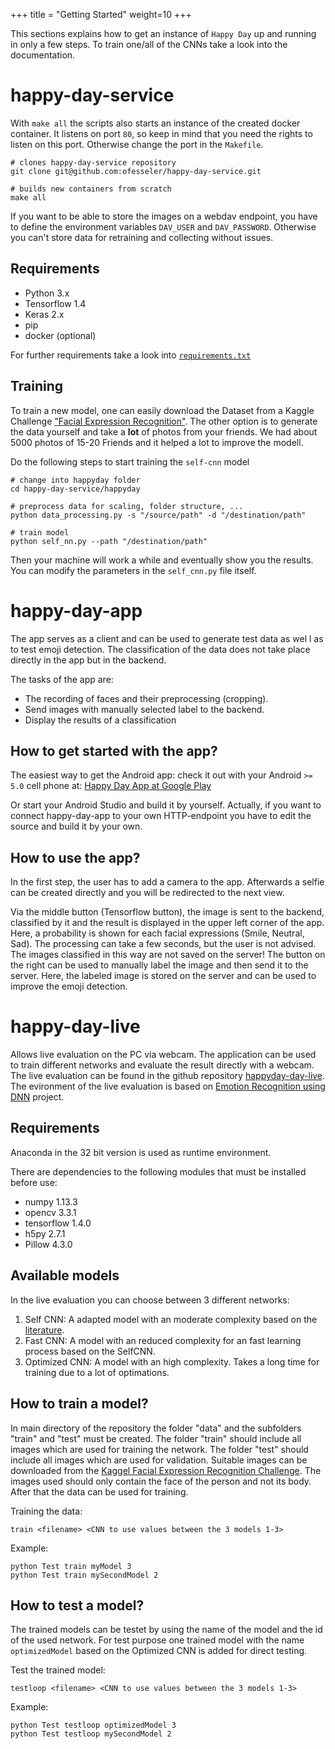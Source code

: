 +++
title = "Getting Started"
weight=10 
+++

This sections explains how to get an instance of `Happy Day` up and running in only a few steps.
To train one/all of the CNNs take a look into the documentation. 

# happy-day-service
With `make all` the scripts also starts an instance of the created docker container. 
It listens on port `80`, so keep in mind that you need the rights to listen on this port. 
Otherwise change the port in the `Makefile`.

```
# clones happy-day-service repository
git clone git@github.com:ofesseler/happy-day-service.git

# builds new containers from scratch
make all 
```

If you want to be able to store the images on a webdav endpoint, you have to define the environment variables `DAV_USER` and `DAV_PASSWORD`.
Otherwise you can't store data for retraining and collecting without issues. 

## Requirements
- Python 3.x
- Tensorflow 1.4
- Keras 2.x
- pip
- docker (optional) 

For further requirements take a look into [`requirements.txt`](https://github.com/ofesseler/happy-day-service/blob/master/requirements.txt)

## Training

To train a new model, one can easily download the Dataset from a Kaggle Challenge ["Facial Expression Recognition"](https://www.kaggle.com/c/challenges-in-representation-learning-facial-expression-recognition-challenge/data). The other option is to generate the data yourself and take a **lot** of photos from your friends. We had about 5000 photos of 15-20 Friends and it helped a lot to improve the modell. 

Do the following steps to start training the `self-cnn` model

```
# change into happyday folder
cd happy-day-service/happyday

# preprocess data for scaling, folder structure, ... 
python data_processing.py -s "/source/path" -d "/destination/path"

# train model 
python self_nn.py --path "/destination/path"
```

Then your machine will work a while and eventually show you the results. You can modify the parameters in the `self_cnn.py` file itself.



# happy-day-app
The app serves as a client and can be used to generate test data as wel
l as to test emoji detection. The classification of the data does not take 
place directly in the app but in the backend.

The tasks of the app are:

- The recording of faces and their preprocessing (cropping).
- Send images with manually selected label to the backend.
- Display the results of a classification

## How to get started with the app?
The easiest way to get the Android app: check it out with your Android `>= 5.0` cell phone at: [Happy Day App at Google Play](https://play.google.com/store/apps/details?id=de.data_mining.hs_esslingen.happyday)

Or start your Android Studio and build it by yourself. 
Actually, if you want to connect happy-day-app to your own HTTP-endpoint you have to edit the source and build it by your own. 

## How to use the app?
In the first step, the user has to add a camera to the app. 
Afterwards a selfie can be created directly and you will be redirected to the next view.

Via the middle button (Tensorflow button), the image is sent to the backend, classified by it and the result is displayed in the upper left corner of the app.
Here, a probability is shown for each facial expressions (Smile, Neutral, Sad).
The processing can take a few seconds, but the user is not advised.
The images classified in this way are not saved on the server!
The button on the right can be used to manually label the image and then send it to the server.
Here, the labeled image is stored on the server and can be used to improve the emoji detection.


# happy-day-live

Allows live evaluation on the PC via webcam. 
The application can be used to train different networks and evaluate the result directly with a webcam.
The live evaluation can be found in the github repository [happyday-day-live](https://github.com/AIM-DataMining/happy-day-live).
The evironment of the live evaluation is based on [Emotion Recognition using DNN](https://github.com/isseu/emotion-recognition-neural-networks) project. 

## Requirements
Anaconda in the 32 bit version is used as runtime environment.

There are dependencies to the following modules that must be installed before use:

* numpy 1.13.3
* opencv 3.3.1
* tensorflow 1.4.0
* h5py 2.7.1
* Pillow 4.3.0

## Available models
In the live evaluation you can choose between 3 different networks:

1. Self CNN: A adapted model with an moderate complexity based on the [literature](https://arxiv.org/pdf/1512.00743.pdf).
2. Fast CNN: A model with an reduced complexity for an fast learning process based on the SelfCNN.
3. Optimized CNN: A model with an high complexity. Takes a long time for training due to a lot of optimations.

## How to train a model?
In main directory of the repository the folder "data" and the subfolders "train" and "test" must be created.
The folder "train" should include all images which are used for training the network.
The folder "test" should include all images which are used for validation.
Suitable images can be downloaded from the [Kaggel Facial Expression Recognition Challenge](https://www.kaggle.com/c/challenges-in-representation-learning-facial-expression-recognition-challenge/data). 
The images used should only contain the face of the person and not its body.
After that the data can be used for training.

Training the data: 
```
train <filename> <CNN to use values between the 3 models 1-3>
```

Example:
```
python Test train myModel 3
python Test train mySecondModel 2
```

## How to test a model?
The trained models can be testet by using the name of the model and the id of the used network.
For test purpose one trained model with the name `optimizedModel` based on the Optimized CNN is added for direct testing.

Test the trained model: 
```
testloop <filename> <CNN to use values between the 3 models 1-3>
```

Example:
```
python Test testloop optimizedModel 3
python Test testloop mySecondModel 2
```

